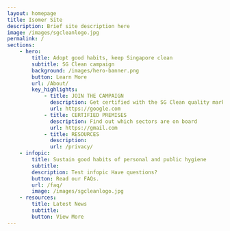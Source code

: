 ```yaml
---
layout: homepage
title: Isomer Site
description: Brief site description here
image: /images/sgcleanlogo.jpg
permalink: /
sections:
    - hero:
        title: Adopt good habits, keep Singapore clean
        subtitle: SG Clean campaign
        background: /images/hero-banner.png
        button: Learn More
        url: /About/
        key_highlights:
            - title: JOIN THE CAMPAIGN
              description: Get certified with the SG Clean quality mark
              url: https://google.com
            - title: CERTIFIED PREMISES
              description: Find out which sectors are on board
              url: https://gmail.com
            - title: RESOURCES
              description:
              url: /privacy/
    - infopic:
        title: Sustain good habits of personal and public hygiene
        subtitle: 
        description: Test infopic Have questions?
        button: Read our FAQs.
        url: /faq/
        image: /images/sgcleanlogo.jpg
    - resources:
        title: Latest News
        subtitle:
        button: View More
---
```

